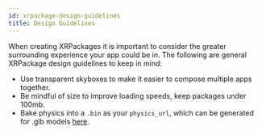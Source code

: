 ```yaml
---
id: xrpackage-design-guidelines
title: Design Guidelines 
---
```


When creating XRPackages it is important to consider the greater surrounding experience your app could be in. The following are general XRPackage design guidelines to keep in mind:

- Use transparent skyboxes to make it easier to compose multiple apps together.
- Be mindful of size to improve loading speeds, keep packages under 100mb.
- Bake physics into a `.bin` as your `physics_url`, which can be generated for .glb models [here](https://app.webaverse.com/build.html).
